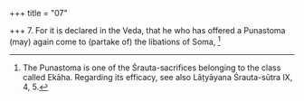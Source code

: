 +++
title = "07"

+++
7. For it is declared in the Veda, that he who has offered a Punastoma (may) again come to (partake of) the libations of Soma, [^6] 


[^6]:  The Punastoma is one of the Śrauta-sacrifices belonging to the class called Ekāha. Regarding its efficacy, see also Lāṭyāyana Śrauta-sūtra IX, 4, 5.
